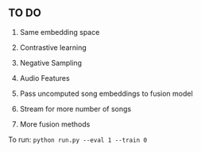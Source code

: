 ## TO DO

1. Same embedding space
2. Contrastive learning
3. Negative Sampling
4. Audio Features
5. Pass uncomputed song embeddings to fusion model


6. Stream for more number of songs
7. More fusion methods


To run:
`python run.py --eval 1 --train 0`